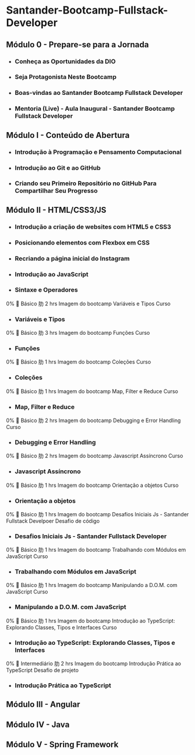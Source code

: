 # Santander-Bootcamp-Fullstack-Developer

## Módulo 0 - Prepare-se para a Jornada

* ### Conheça as Oportunidades da DIO

* ### Seja Protagonista Neste Bootcamp

* ### Boas-vindas ao Santander Bootcamp Fullstack Developer

* ### Mentoria (Live) - Aula Inaugural - Santander Bootcamp Fullstack Developer

## Módulo I - Conteúdo de Abertura

* ### Introdução à Programação e Pensamento Computacional

* ### Introdução ao Git e ao GitHub

* ### Criando seu Primeiro Repositório no GitHub Para Compartilhar Seu Progresso

## Módulo II - HTML/CSS3/JS

* ### Introdução a criação de websites com HTML5 e CSS3

* ### Posicionando elementos com Flexbox em CSS

* ### Recriando a página inicial do Instagram

* ### Introdução ao JavaScript

* ### Sintaxe e Operadores
0%
 Básico
肋 2 hrs
Imagem do bootcamp Variáveis e Tipos
Curso
* ### Variáveis e Tipos
0%
 Básico
肋 3 hrs
Imagem do bootcamp Funções
Curso
* ### Funções
0%
 Básico
肋 1 hrs
Imagem do bootcamp Coleções
Curso
* ### Coleções
0%
 Básico
肋 1 hrs
Imagem do bootcamp Map, Filter e Reduce
Curso
* ### Map, Filter e Reduce
0%
 Básico
肋 2 hrs
Imagem do bootcamp Debugging e Error Handling
Curso
* ### Debugging e Error Handling
0%
 Básico
肋 2 hrs
Imagem do bootcamp Javascript Assíncrono
Curso
* ### Javascript Assíncrono
0%
 Básico
肋 1 hrs
Imagem do bootcamp Orientação a objetos
Curso
* ### Orientação a objetos
0%
 Básico
肋 1 hrs
Imagem do bootcamp Desafios Iniciais Js - Santander Fullstack Develpoer
Desafio de código
* ### Desafios Iniciais Js - Santander Fullstack Developer
0%
 Básico
肋 1 hrs
Imagem do bootcamp Trabalhando com Módulos em JavaScript
Curso
* ### Trabalhando com Módulos em JavaScript
0%
 Básico
肋 1 hrs
Imagem do bootcamp Manipulando a D.O.M. com JavaScript
Curso
* ### Manipulando a D.O.M. com JavaScript
0%
 Básico
肋 1 hrs
Imagem do bootcamp Introdução ao TypeScript: Explorando Classes, Tipos e Interfaces
Curso
* ### Introdução ao TypeScript: Explorando Classes, Tipos e Interfaces
0%
 Intermediário
肋 2 hrs
Imagem do bootcamp Introdução Prática ao TypeScript
Desafio de projeto
* ### Introdução Prática ao TypeScript

## Módulo III - Angular

## Módulo IV - Java

## Módulo V - Spring Framework